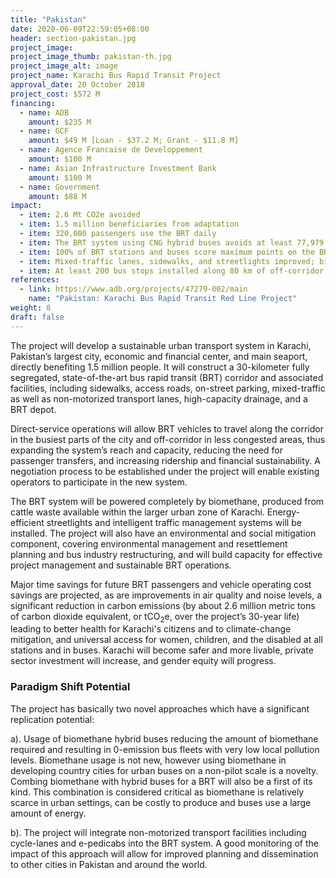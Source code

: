 ```yaml
---
title: "Pakistan"
date: 2020-06-09T22:59:05+08:00
header: section-pakistan.jpg
project_image:
project_image_thumb: pakistan-th.jpg
project_image_alt: image
project_name: Karachi Bus Rapid Transit Project
approval_date: 20 October 2018
project_cost: $572 M
financing:
  - name: ADB
    amount: $235 M
  - name: GCF 
    amount: $49 M [Loan - $37.2 M; Grant - $11.8 M]
  - name: Agence Francaise de Developpement
    amount: $100 M
  - name: Asian Infrastructure Investment Bank
    amount: $100 M
  - name: Government
    amount: $88 M
impact:
  - item: 2.6 Mt CO2e avoided
  - item: 1.5 million beneficiaries from adaptation
  - item: 320,000 passengers use the BRT daily
  - item: The BRT system using CNG hybrid buses avoids at least 77,979 tons of GHG emissions (CO2, methane, nitrous oxide, and halocarbons) annually 
  - item: 100% of BRT stations and buses score maximum points on the BRT Standard for universal accessibility, and include genderinclusive physical and operational design features
  - item: Mixed-traffic lanes, sidewalks, and streetlights improved; bicycle lanes built; green areas and parking added in various places along the 26.6 km Red Line corridor
  - item: At least 200 bus stops installed along 80 km of off-corridor BRT routes
references:
  - link: https://www.adb.org/projects/47279-002/main
    name: "Pakistan: Karachi Bus Rapid Transit Red Line Project"
weight: 8
draft: false
---
```


The project will develop a sustainable urban transport system in Karachi, Pakistan’s largest city, economic and financial center, and main seaport, directly benefiting 1.5 million people. It will construct a 30-kilometer fully segregated, state-of-the-art bus rapid transit (BRT) corridor and associated facilities, including sidewalks, access roads, on-street parking, mixed-traffic as well as non-motorized transport lanes, high-capacity drainage, and a BRT depot. 

Direct-service operations will allow BRT vehicles to travel along the corridor in the busiest parts of the city and off-corridor in less congested areas, thus expanding the system’s reach and capacity, reducing the need for passenger transfers, and increasing ridership and financial sustainability. A negotiation process to be established under the project will enable existing operators to participate in the new system. 

The BRT system will be powered completely by biomethane, produced from cattle waste available within the larger urban zone of Karachi. Energy-efficient streetlights and intelligent traffic management systems will be installed. The project will also have an environmental and social mitigation component, covering environmental management and resettlement planning and bus industry restructuring, and will build capacity for effective project management and sustainable BRT operations. 

Major time savings for future BRT passengers and vehicle operating cost savings are projected, as are improvements in air quality and noise levels, a significant reduction in carbon emissions (by about 2.6 million metric tons of carbon dioxide equivalent, or tCO<sub>2</sub>e, over the project’s 30-year life) leading to better health for Karachi's citizens and to climate-change mitigation, and universal access for women, children, and the disabled at all stations and in buses. Karachi will become safer and more livable, private sector investment will increase, and gender equity will progress.

### Paradigm Shift Potential

The project has basically two novel approaches which have a significant replication potential:

a). Usage of biomethane hybrid buses reducing the amount of biomethane required and resulting in 0-emission bus fleets with very low local pollution levels. Biomethane usage is not new, however using biomethane in developing country cities for urban buses on a non-pilot scale is a novelty. Combing biomethane with hybrid buses for a BRT will also be a first of its kind. This combination is considered critical as biomethane is relatively scarce in urban settings, can be costly to produce and buses use a large amount of energy. 

b). The project will integrate non-motorized transport facilities including cycle-lanes and e-pedicabs into the BRT system. A good monitoring of the impact of this approach will allow for improved planning and dissemination to other cities in Pakistan and around the world.